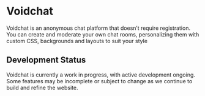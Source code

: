 # Voidchat

Voidchat is an anonymous chat platform that doesn’t require registration. You can create and moderate your own chat rooms, personalizing them with custom CSS, backgrounds and layouts to suit your style

## Development Status

Voidchat is currently a work in progress, with active development ongoing. Some features may be incomplete or subject to change as we continue to build and refine the website.

